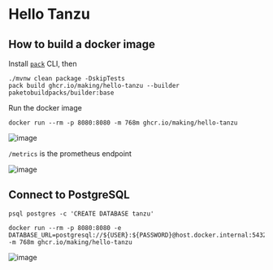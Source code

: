 # Hello Tanzu

## How to build a docker image

Install [`pack`](https://buildpacks.io/docs/tools/pack/cli/install/) CLI, then

```
./mvnw clean package -DskipTests
pack build ghcr.io/making/hello-tanzu --builder paketobuildpacks/builder:base
```

Run the docker image

```
docker run --rm -p 8080:8080 -m 768m ghcr.io/making/hello-tanzu
```

![image](https://user-images.githubusercontent.com/106908/106774002-0675d080-6685-11eb-9d22-e0bf143f0fd6.png)

`/metrics` is the prometheus endpoint

![image](https://user-images.githubusercontent.com/106908/106778334-37580480-6689-11eb-97fa-42f64f954bab.png)


## Connect to PostgreSQL


```
psql postgres -c 'CREATE DATABASE tanzu'
```

```
docker run --rm -p 8080:8080 -e DATABASE_URL=postgresql://${USER}:${PASSWORD}@host.docker.internal:5432/tanzu -m 768m ghcr.io/making/hello-tanzu
```

![image](https://user-images.githubusercontent.com/106908/106778481-5fdffe80-6689-11eb-9cf4-8a294ce5c7d0.png)
